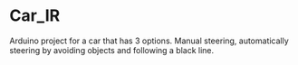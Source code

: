 # Car_IR
Arduino project for a car that has 3 options. Manual steering, automatically steering by avoiding objects and following a black line.
